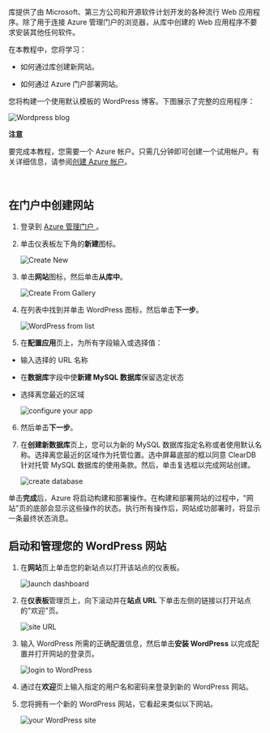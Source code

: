 库提供了由 Microsoft、第三方公司和开源软件计划开发的各种流行 Web 应用程序。除了用于连接 Azure 管理门户的浏览器，从库中创建的 Web 应用程序不要求安装其他任何软件。 

在本教程中，您将学习：

- 如何通过库创建新网站。

- 如何通过 Azure 门户部署网站。
 
您将构建一个使用默认模板的 WordPress 博客。下图展示了完整的应用程序：


![Wordpress blog][13]

<div class="dev-callout"><strong>注意</strong>
<p>要完成本教程，您需要一个 Azure 帐户。只需几分钟即可创建一个试用帐户。有关详细信息，请参阅<a href="/documentation/articles/php-create-account/" target="_blank">创建 Azure 帐户</a>。</p>
</div>
<br />

## 在门户中创建网站

1. 登录到 [Azure 管理门户 ](http://manage.windowsazure.cn)。

2. 单击仪表板左下角的**新建**图标。
	
	![Create New][5]

3. 单击**网站**图标，然后单击**从库中**。
	
	![Create From Gallery][6]

4. 在列表中找到并单击 WordPress 图标，然后单击**下一步**。
	
	![WordPress from list][7]

5. 在**配置应用**页上，为所有字段输入或选择值：
	
  - 输入选择的 URL 名称	
  - 在**数据库**字段中使**新建 MySQL 数据库**保留选定状态
  - 选择离您最近的区域

	![configure your app][8]

6. 然后单击**下一步**。

7. 在**创建新数据库**页上，您可以为新的 MySQL 数据库指定名称或者使用默认名称。选择离您最近的区域作为托管位置。选中屏幕底部的框以同意 ClearDB 针对托管 MySQL 数据库的使用条款。然后，单击复选框以完成网站创建。 
	
	![create database][9]

单击**完成**后，Azure 将启动构建和部署操作。在构建和部署网站的过程中，"网站"页的底部会显示这些操作的状态。执行所有操作后，网站成功部署时，将显示一条最终状态消息。

## 启动和管理您的 WordPress 网站

1. 在**网站**页上单击您的新站点以打开该站点的仪表板。

	![launch dashboard][10]

2. 在**仪表板**管理页上，向下滚动并在**站点 URL** 下单击左侧的链接以打开站点的"欢迎"页。

	![site URL][11] 

3. 输入 WordPress 所需的正确配置信息，然后单击**安装 WordPress** 以完成配置并打开网站的登录页。

	![login to WordPress][12]

4. 通过在**欢迎**页上输入指定的用户名和密码来登录到新的 WordPress 网站。

5. 您将拥有一个新的 WordPress 网站，它看起来类似以下网站。  

	![your WordPress site][13]






[5]: ./media/website-from-gallery/wordpressgallery-01.png
[6]: ./media/website-from-gallery/wordpressgallery-02.png
[7]: ./media/website-from-gallery/wordpressgallery-03.png
[8]: ./media/website-from-gallery/wordpressgallery-04.png
[9]: ./media/website-from-gallery/wordpressgallery-05.png
[10]: ./media/website-from-gallery/wordpressgallery-06.png
[11]: ./media/website-from-gallery/wordpressgallery-07.png
[12]: ./media/website-from-gallery/wordpressgallery-08.png
[13]: ./media/website-from-gallery/wordpressgallery-09.png





